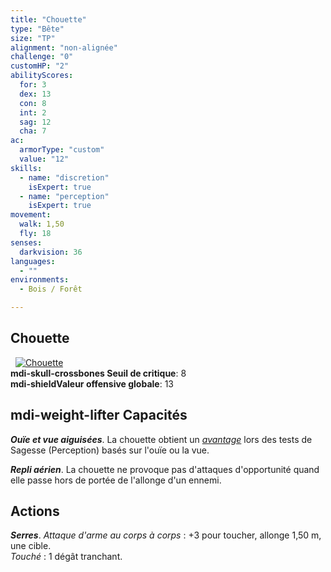 ```yaml
---
title: "Chouette"
type: "Bête"
size: "TP"
alignment: "non-alignée"
challenge: "0"
customHP: "2"
abilityScores:
  for: 3
  dex: 13
  con: 8
  int: 2
  sag: 12
  cha: 7
ac:
  armorType: "custom"
  value: "12"
skills:
  - name: "discretion"
    isExpert: true
  - name: "perception"
    isExpert: true
movement:
  walk: 1,50
  fly: 18
senses:
  darkvision: 36
languages:
  - ""
environments:
  - Bois / Forêt

---
```

## Chouette
&nbsp;
[![Chouette](https://www.douaratil.fr/illustrations/bete/chouettem.png)](https://www.douaratil.fr/illustrations/bete/chouette.jpg)  
**<v-icon>mdi-skull-crossbones</v-icon> Seuil de critique**: 8        
**<v-icon>mdi-shield</v-icon>Valeur offensive globale**: 13     
## <v-icon>mdi-weight-lifter</v-icon> Capacités
_**Ouïe et vue aiguisées**_. La chouette obtient un [_avantage_](/utiliser-les-caracteristiques/#avantage-et-desavantage) lors des tests de Sagesse (Perception) basés sur l'ouïe ou la vue.

_**Repli aérien**_. La chouette ne provoque pas d'attaques d'opportunité quand elle passe hors de portée de l'allonge d'un ennemi.

## Actions
_**Serres**_. _Attaque d'arme au corps à corps_ : +3 pour toucher, allonge 1,50 m, une cible.  
_Touché_ : 1 dégât tranchant.

